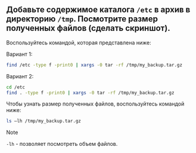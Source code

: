 ## Добавьте содержимое каталога `/etc` в архив в директорию `/tmp`. Посмотрите размер полученных файлов (сделать скриншот).

Воспользуйтесь командой, которая представлена ниже: 

Вариант 1: 

```bash
find /etc -type f -print0 | xargs -0 tar -rf /tmp/my_backup.tar.gz
```

Вариант 2:

```bash
cd /etc
find . -type f -print0 | xargs -0 tar -rf /tmp/my_backup.tar.gz
```

Чтобы узнать размер полученных файлов, воспользуйтесь командой ниже: 

```bash
ls –lh /tmp/my_backup.tar.gz
```

> [!NOTE]
> `-lh` - позволяет посмотреть объем файлов.
